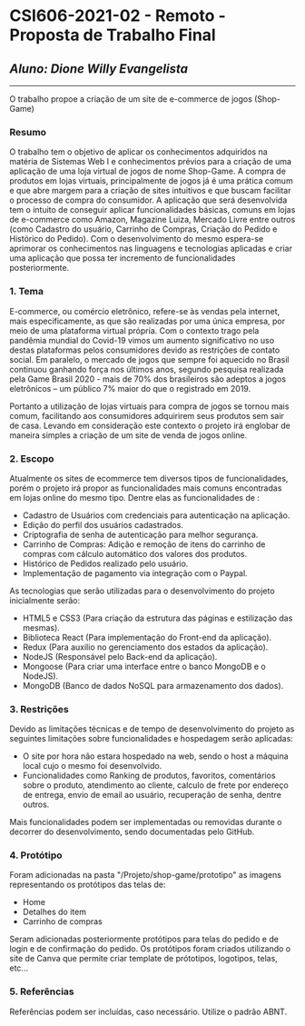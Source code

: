 # **CSI606-2021-02 - Remoto - Proposta de Trabalho Final**

## *Aluno: Dione Willy Evangelista*

--------------

O trabalho propoe a criação de um site de e-commerce de jogos (Shop-Game)

### Resumo

  O trabalho tem o objetivo de aplicar os conhecimentos adquiridos na matéria de Sistemas Web I e conhecimentos prévios para a criação de uma aplicação de uma loja virtual de jogos de nome Shop-Game. A compra de produtos em lojas virtuais, principalmente de jogos já é uma prática comum e que abre margem para a criação de sites intuitivos e que buscam facilitar o processo de compra do consumidor. A aplicação que será desenvolvida tem o intuito de conseguir aplicar funcionalidades básicas, comuns em lojas de e-commerce como Amazon, Magazine Luiza, Mercado Livre entre outros (como Cadastro do usuário, Carrinho de Compras, Criação do Pedido e Histórico do Pedido). Com o desenvolvimento do mesmo espera-se aprimorar os conhecimentos nas linguagens e tecnologias aplicadas e criar uma aplicação que possa ter incremento de funcionalidades posteriormente.

<!-- Apresentar o tema. -->
### 1. Tema

 E-commerce, ou comércio eletrônico, refere-se às vendas pela internet, mais especificamente, as que são realizadas por uma única empresa, por meio de uma plataforma virtual própria. Com o contexto trago pela pandêmia mundial do Covid-19 vimos um aumento significativo no uso destas plataformas pelos consumidores devido as restrições de contato social. Em paralelo, o mercado de jogos que sempre foi aquecido no Brasil continuou ganhando força nos últimos anos, segundo pesquisa realizada pela Game Brasil 2020 - mais de 70% dos brasileiros são adeptos a jogos eletrônicos – um público 7% maior do que o registrado em 2019.

Portanto a utilização de lojas virtuais para compra de jogos se tornou mais comum, facilitando aos consumidores adquirirem seus produtos sem sair de casa. Levando em consideração este contexto o projeto irá englobar de maneira simples a criação de um site de venda de jogos online.

<!-- Descrever e limitar o escopo da aplicação. -->
### 2. Escopo

  Atualmente os sites de ecommerce tem diversos tipos de funcionalidades, porém o projeto irá propor as funcionalidades mais comuns encontradas em lojas online do mesmo tipo.
  Dentre elas as funcionalidades de :
  - Cadastro de Usuários com credenciais para autenticação na aplicação.
  - Edição do perfil dos usuários cadastrados.
  - Criptografia de senha de autenticação para melhor segurança.
  - Carrinho de Compras: Adição e remoção de itens do carrinho de compras com cálculo automático dos valores dos produtos.
  - Histórico de Pedidos realizado pelo usuário.
  - Implementação de pagamento via integração com o Paypal.

As tecnologias que serão utilizadas para o desenvolvimento do projeto inicialmente serão:
  -  HTML5 e CSS3 (Para criação da estrutura das páginas e estilização das mesmas).
  -  Biblioteca React (Para implementação do Front-end da aplicação).
  -  Redux (Para auxilio no gerenciamento dos estados da aplicação).
  -  NodeJS (Responsável pelo Back-end da aplicação).
  -  Mongoose (Para criar uma interface entre o banco MongoDB e o NodeJS).
  -  MongoDB (Banco de dados NoSQL para armazenamento dos dados).

<!-- Apresentar restrições de funcionalidades e de escopo. -->
### 3. Restrições

  Devido as limitações técnicas e de tempo de desenvolvimento do projeto as seguintes limitações sobre funcionalidades e hospedagem serão aplicadas:
  - O site por hora não estara hospedado na web, sendo o host a máquina local cujo o mesmo foi desenvolvido.
  - Funcionalidades como Ranking de produtos, favoritos, comentários sobre o produto, atendimento ao cliente, calculo de frete por endereço de entrega, envio de email ao usuário, recuperação de senha, dentre outros. 

Mais funcionalidades podem ser implementadas ou removidas durante o decorrer do desenvolvimento, sendo documentadas pelo GitHub.

<!-- Construir alguns protótipos para a aplicação, disponibilizá-los no Github e descrever o que foi considerado. //-->
### 4. Protótipo

  Foram adicionadas na pasta "/Projeto/shop-game/prototipo" as imagens representando os protótipos das telas de:
  - Home
  - Detalhes do item
  - Carrinho de compras
  
  Seram adicionadas posteriormente protótipos para telas do pedido e de login e de confirmação do pedido.
  Os protótipos foram criados utilizando o site de Canva que permite criar template de prótotipos, logotipos, telas, etc... 

### 5. Referências

  Referências podem ser incluídas, caso necessário. Utilize o padrão ABNT.
